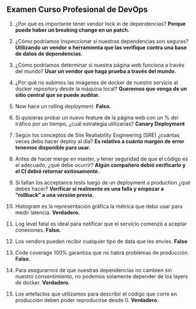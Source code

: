 <h2 align="left"> Examen Curso Profesional de DevOps </h2>

<p align="left">  

1. ¿Por qué es importante tener vendor lock in de dependencias? <strong> Porque puede haber un breaking change en un patch. </strong>

2. ¿Cómo podríamos inspeccionar si nuestras dependencias son seguras? <strong> Utilizando un vendor o herramienta que las verifique contra una base de datos de dependencias. </strong>

3. ¿Cómo podríamos determinar si nuestra página web funciona a través del mundo? <strong> Usar un vendor que haga prueba a través del mundo. </strong>

4. ¿Por qué no subimos las imágenes de docker de nuestro servicio al docker repository desde la máquina local? <strong>Queremos que venga de un sitio central que se puede auditar. </strong>

5. Now hace un rolling deployment. <strong> Falso. </strong>

6. Si quisieras probar un nuevo feature de la página web con un % del tráfico por un tiempo, ¿cuál estrategia utilizarías? <strong> Canary Deployment </strong>

7. Según los conceptos de Site Realiability Engineering (SRE) ¿cuántas veces debo hacer deploy al día? <strong> Es relativo a cuánto margen de error tenemos disponible para usar. </strong>

8. Antes de hacer merge en master, y tener seguridad de que el código es el adecuado, ¿qué debe ocurrir? <strong> Algún compañero debió verificarlo y el CI debió retornar exitosamente. </strong>

9. Si fallan los acceptance tests luego de un deployment a production ¿qué debes hacer? <strong> Verificar si realmente es una falla y empezar a “rollback” a una versión previa. </strong>

10. Histogram es la representación gráfica la métrica que debo usar para medir latencia. <strong> Verdadero. </strong>

11. Log level fatal es ideal para notificar que el servicio comenzó a aceptar conexiones. <strong> Falso. </strong>

12. Los vendors pueden recibir cualquier tipo de data que les envíes. <strong> Falso </strong>

13. Code coverage 100% garantiza que no habrá problemas de producción. <strong> Falso. </strong>

14. Para asegurarnos de que nuestras dependencias no cambien sin nuestro consentimiento, no podemos solamente depender de los layers de docker. <strong> Verdadero. </strong>

15. Los artefactos que utilizamos para describir el código que corre en producción deben poder reproducirse desde 0. <strong> Verdadero. </strong>

</p>